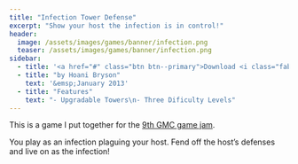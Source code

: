 ```yaml
---
title: "Infection Tower Defense"
excerpt: "Show your host the infection is in control!"
header:
  image: /assets/images/games/banner/infection.png
  teaser: /assets/images/games/banner/infection.png
sidebar:
  - title: '<a href="#" class="btn btn--primary">Download <i class="fab fa-fw fa-windows" aria-hidden="true"></i></a>'
  - title: "by Hoani Bryson"
    text: '&emsp;January 2013'
  - title: "Features"
    text: "- Upgradable Towers\n- Three Dificulty Levels"
---
```


This is a game I put together for the [9th GMC game jam](http://gmc.yoyogames.com/index.php?showtopic=568909&st=60).

You play as an infection plaguing your host. Fend off the host’s defenses and live on as the infection!

